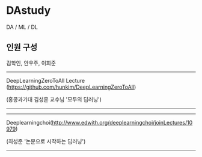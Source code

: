 # DAstudy
DA / ML / DL

## 인원 구성
김학인, 안우주, 이희준

-------------------------------------------------------------------------------

DeepLearningZeroToAll Lecture (https://github.com/hunkim/DeepLearningZeroToAll)

(홍콩과기대 김성훈 교수님 '모두의 딥러닝')

-------------------------------------------------------------------------------

-------------------------------------------------------------------------------

Deeplearningchoi(http://www.edwith.org/deeplearningchoi/joinLectures/10979)

(최성준 '논문으로 시작하는 딥러닝')

-------------------------------------------------------------------------------
